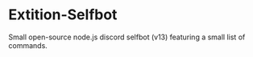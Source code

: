 # Extition-Selfbot
Small open-source node.js discord selfbot (v13) featuring a small list of commands.
